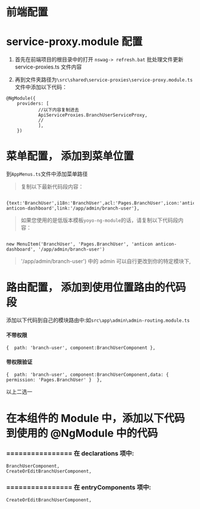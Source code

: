 

# 前端配置
# service-proxy.module 配置

1. 首先在前端项目的根目录中的打开 `nswag-> refresh.bat` 批处理文件更新 service-proxies.ts 文件内容

2. 再到文件夹路径为`\src\shared\service-proxies\service-proxy.module.ts` 文件中添加以下代码：

```
@NgModule({
	providers: [
			//以下内容复制进去
			ApiServiceProxies.BranchUserServiceProxy,
			//
			],
	})

```

# 菜单配置， 添加到菜单位置
到`AppMenus.ts`文件中添加菜单路径


> 复制以下最新代码段内容：

```

{text:'BranchUser',i18n:'BranchUser',acl:'Pages.BranchUser',icon:'anticon anticon-dashboard',link:'/app/admin/branch-user'},

```


> 如果您使用的是低版本模板`yoyo-ng-module`的话，请复制以下代码段内容：

```

new MenuItem('BranchUser', 'Pages.BranchUser', 'anticon anticon-dashboard', '/app/admin/branch-user')

```

> '/app/admin/branch-user') 中的 admin 可以自行更改到你的特定模块下,

# 路由配置， 添加到使用位置路由的代码段


添加以下代码到自己的模块路由中:如`src\app\admin\admin-routing.module.ts`


#### 不带权限
```
{  path: 'branch-user', component:BranchUserComponent },
```

#### 带权限验证

```
{  path: 'branch-user', component:BranchUserComponent,data: { permission: 'Pages.BranchUser' }  },

```

以上二选一
 
 



# 在本组件的 Module 中，添加以下代码到使用的 @NgModule 中的代码
### ================ 在 declarations 项中:

```
BranchUserComponent,
CreateOrEditBranchUserComponent,

```

### ================ 在 entryComponents 项中:

```
CreateOrEditBranchUserComponent,
```